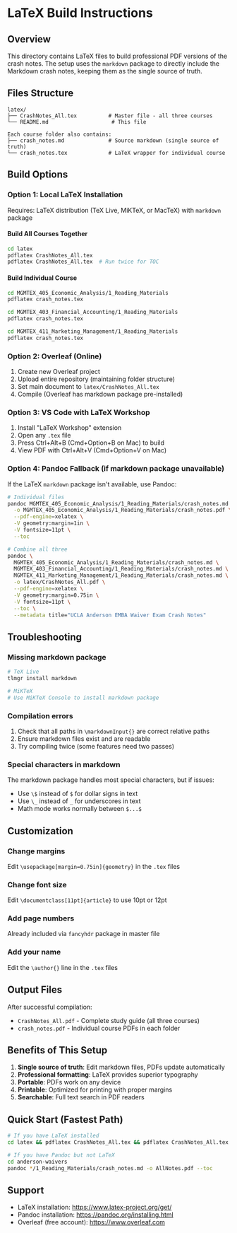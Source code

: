 # LaTeX Build Instructions

## Overview
This directory contains LaTeX files to build professional PDF versions of the crash notes. The setup uses the `markdown` package to directly include the Markdown crash notes, keeping them as the single source of truth.

## Files Structure
```
latex/
├── CrashNotes_All.tex          # Master file - all three courses
└── README.md                    # This file

Each course folder also contains:
├── crash_notes.md              # Source markdown (single source of truth)
└── crash_notes.tex             # LaTeX wrapper for individual course
```

## Build Options

### Option 1: Local LaTeX Installation
Requires: LaTeX distribution (TeX Live, MiKTeX, or MacTeX) with `markdown` package

#### Build All Courses Together
```bash
cd latex
pdflatex CrashNotes_All.tex
pdflatex CrashNotes_All.tex  # Run twice for TOC
```

#### Build Individual Course
```bash
cd MGMTEX_405_Economic_Analysis/1_Reading_Materials
pdflatex crash_notes.tex

cd MGMTEX_403_Financial_Accounting/1_Reading_Materials
pdflatex crash_notes.tex

cd MGMTEX_411_Marketing_Management/1_Reading_Materials
pdflatex crash_notes.tex
```

### Option 2: Overleaf (Online)
1. Create new Overleaf project
2. Upload entire repository (maintaining folder structure)
3. Set main document to `latex/CrashNotes_All.tex`
4. Compile (Overleaf has markdown package pre-installed)

### Option 3: VS Code with LaTeX Workshop
1. Install "LaTeX Workshop" extension
2. Open any `.tex` file
3. Press Ctrl+Alt+B (Cmd+Option+B on Mac) to build
4. View PDF with Ctrl+Alt+V (Cmd+Option+V on Mac)

### Option 4: Pandoc Fallback (if markdown package unavailable)
If the LaTeX `markdown` package isn't available, use Pandoc:

```bash
# Individual files
pandoc MGMTEX_405_Economic_Analysis/1_Reading_Materials/crash_notes.md \
  -o MGMTEX_405_Economic_Analysis/1_Reading_Materials/crash_notes.pdf \
  --pdf-engine=xelatex \
  -V geometry:margin=1in \
  -V fontsize=11pt \
  --toc

# Combine all three
pandoc \
  MGMTEX_405_Economic_Analysis/1_Reading_Materials/crash_notes.md \
  MGMTEX_403_Financial_Accounting/1_Reading_Materials/crash_notes.md \
  MGMTEX_411_Marketing_Management/1_Reading_Materials/crash_notes.md \
  -o latex/CrashNotes_All.pdf \
  --pdf-engine=xelatex \
  -V geometry:margin=0.75in \
  -V fontsize=11pt \
  --toc \
  --metadata title="UCLA Anderson EMBA Waiver Exam Crash Notes"
```

## Troubleshooting

### Missing markdown package
```bash
# TeX Live
tlmgr install markdown

# MiKTeX
# Use MiKTeX Console to install markdown package
```

### Compilation errors
1. Check that all paths in `\markdownInput{}` are correct relative paths
2. Ensure markdown files exist and are readable
3. Try compiling twice (some features need two passes)

### Special characters in markdown
The markdown package handles most special characters, but if issues:
- Use `\$` instead of `$` for dollar signs in text
- Use `\_` instead of `_` for underscores in text
- Math mode works normally between `$...$`

## Customization

### Change margins
Edit `\usepackage[margin=0.75in]{geometry}` in the `.tex` files

### Change font size
Edit `\documentclass[11pt]{article}` to use 10pt or 12pt

### Add page numbers
Already included via `fancyhdr` package in master file

### Add your name
Edit the `\author{}` line in the `.tex` files

## Output Files
After successful compilation:
- `CrashNotes_All.pdf` - Complete study guide (all three courses)
- `crash_notes.pdf` - Individual course PDFs in each folder

## Benefits of This Setup
1. **Single source of truth**: Edit markdown files, PDFs update automatically
2. **Professional formatting**: LaTeX provides superior typography
3. **Portable**: PDFs work on any device
4. **Printable**: Optimized for printing with proper margins
5. **Searchable**: Full text search in PDF readers

## Quick Start (Fastest Path)
```bash
# If you have LaTeX installed
cd latex && pdflatex CrashNotes_All.tex && pdflatex CrashNotes_All.tex

# If you have Pandoc but not LaTeX
cd anderson-waivers
pandoc */1_Reading_Materials/crash_notes.md -o AllNotes.pdf --toc
```

## Support
- LaTeX installation: https://www.latex-project.org/get/
- Pandoc installation: https://pandoc.org/installing.html
- Overleaf (free account): https://www.overleaf.com